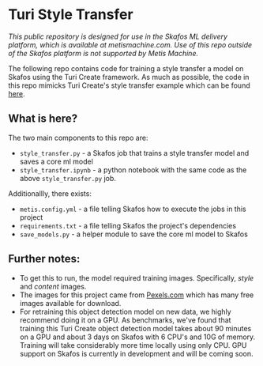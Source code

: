 # Turi Style Transfer

_This public repository is designed for use in the Skafos ML delivery platform, which is available at metismachine.com. Use of this repo outside of the Skafos platform is not supported by Metis Machine._

The following repo contains code for training a style transfer a model on Skafos using the Turi Create framework. As much as possible, the code in this repo mimicks Turi Create's style transfer example which can be found [here](https://apple.github.io/turicreate/docs/userguide/style_transfer/). 

## What is here?

The two main components to this repo are:
- `style_transfer.py` - a Skafos job that trains a style transfer model and saves a core ml model
- `style_transfer.ipynb` - a python notebook with the same code as the above `style_transfer.py` job.

Additionallly, there exists:
- `metis.config.yml` - a file telling Skafos how to execute the jobs in this project
- `requirements.txt` - a file telling Skafos the project's dependencies
- `save_models.py` - a helper module to save the core ml model to Skafos

## Further notes:
- To get this to run, the model required training images. Specifically, *style* and *content* images.
- The images for this project came from [Pexels.com](https://www.pexels.com/) which has many free images available for download.
- For retraining this object detection model on new data, we highly recommend doing it on a GPU. As benchmarks, we've found that training this Turi Create object detection model takes about 90 minutes on a GPU and about 3 days on Skafos with 6 CPU's and 10G of memory. Training will take considerably more time locally using only CPU. GPU support on Skafos is currently in development and will be coming soon.
